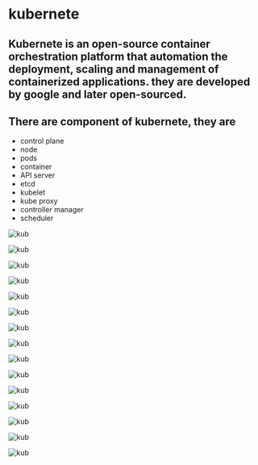 # kubernete
## Kubernete is an open-source container orchestration platform that automation the deployment, scaling and management of containerized applications. they are developed by google and later open-sourced.

## There are component of kubernete, they are 
- control plane
- node
- pods
- container
- API server
- etcd
- kubelet
- kube proxy
- controller manager
- scheduler



![kub](./IMGS/kub1.jpg)

![kub](./IMGS/kub2.jpg)

![kub](./IMGS/kub3.jpg)

![kub](./IMGS/kub4.jpg)

![kub](./IMGS/kub5.jpg)

![kub](./IMGS/kub6.jpg)

![kub](./IMGS/kub7.jpg)

![kub](./IMGS/kub8.jpg)

![kub](./IMGS/kub9.jpg)

![kub](./IMGS/kub10.jpg)

![kub](./IMGS/kub11.jpg)

![kub](./IMGS/kub12.jpg)

![kub](./IMGS/kub13.jpg)

![kub](./IMGS/kub14.jpg)

![kub](./IMGS/kub15.jpg)
